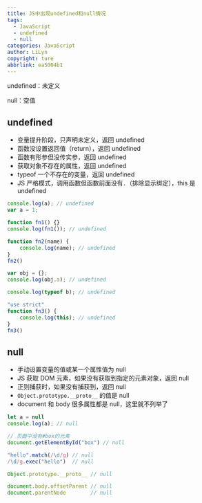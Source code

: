 ```yaml
---
title: JS中出现undefined和null情况
tags:
  - JavaScript
  - undefined
  - null
categories: JavaScript
author: LiLyn
copyright: ture
abbrlink: ea5004b1
---
```


undefined：未定义

null：空值

<!--more-->

## undefined

- 变量提升阶段，只声明未定义，返回 undefined
- 函数没设置返回值（return），返回 undefined
- 函数有形参但没传实参，返回 undefined
- 获取对象不存在的属性，返回 undefined
- typeof 一个不存在的变量，返回 undefined
- JS 严格模式，调用函数但函数前面没有`.`（排除显示绑定），this 是 undefined

```js
console.log(a); // undefined
var a = 1;

function fn1() {}
console.log(fn1()); // undefined

function fn2(name) {
    console.log(name); // undefined
}
fn2()

var obj = {};
console.log(obj.a); // undefined

console.log(typeof b); // undefined

"use strict"
function fn3() {
    console.log(this); // undefined
}
fn3()
```



## null

- 手动设置变量的值或某一个属性值为 null
- JS 获取 DOM 元素，如果没有获取到指定的元素对象，返回 null
- 正则捕获时，如果没有捕获到，返回 null
- `Object.prototype.__proto__` 的值是 null
- document 和 body 很多属性都是 null，这里就不列举了

```js
let a = null
console.log(a); // null

// 页面中没有#box的元素
document.getElementById("box") // null

"hello".match(/\d/g) // null
/\d/g.exec("hello")  // null

Object.prototype.__proto__ // null

document.body.offsetParent // null
document.parentNode        // null
```




